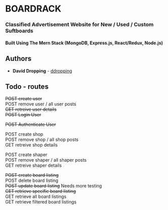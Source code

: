 # BOARDRACK
### Classified Advertisement Website for New / Used / Custom Suftboards  
#### Built Using The Mern Stack (MongoDB, Express.js, React/Redux, Node.js)

## Authors

- **David Dropping** - [ddropping](https://github.com/ddropping)  


## Todo - routes
~~POST create user~~   
POST remove user / all user posts  
~~GET  retreive user details~~  
~~POST Login User~~  

~~POST Authenticate User~~  
  
POST create shop  
POST remove shop / all shop posts  
GET  retreive shop details  
  
POST create shaper  
POST remove shaper / all shaper posts  
GET  retreive shaper details  
  
~~POST create board listing~~  
POST delete board listing  
~~POST update board listing~~ Needs more testing  
~~GET  retrieve specific board listing~~  
GET  retrieve all board listings  
GET  retrieve filtered board listings  
